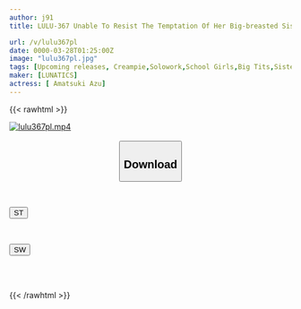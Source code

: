 ```yaml
---
author: j91
title: LULU-367 Unable To Resist The Temptation Of Her Big-breasted Sister's Defenseless Panty Shot, He Made Her Wear Real Sperm-covered Panties And Did A Semen Intercrural Sex! He Inserted It Smoothly Into Her Horny JK Pussy, Which Was Soaked With Pussy Juice And Semen, And Ejaculated Into Her Vaginal Cavity. Azu Amatsuki

url: /v/lulu367pl
date: 0000-03-28T01:25:00Z
image: "lulu367pl.jpg"
tags: [Upcoming releases, Creampie,Solowork,School Girls,Big Tits,Sister	]
maker: [LUNATICS]
actress: [ Amatsuki Azu]
---
```



{{< rawhtml >}}

<div class="video" data-videoid="pending_link.html">
    <a href="javascript:;">
        <img src="/v/lulu367pl/lulu367pl.jpg" width="WIDTH" height="HEIGHT" alt="lulu367pl.mp4" loading="lazy">
    </a>
</div>

<script type="text/javascript" src="https://j91.asia/asset/on-demand-pend.js"></script>

<br>
  <link rel="stylesheet" href="https://j91.asia/asset/bs5.css">
  
  <center>
  <button class="btn btn-primary" type="button" data-bs-toggle="collapse" data-bs-target=".multi-collapse" aria-expanded="false" aria-controls="multiCollapseExample1 multiCollapseExample2"><h2>Download</h2></button></center>
</p>
<div class="row">
  <div class="col">
    <div class="collapse multi-collapse" id="multiCollapseExample1">
      <div class="card card-body">
	      	      <br>
<div class="buttons">  
<p><a href="https://j91.asia/pending_link.html" target="_blank"><button class="btn-hover color-3"><i class="fa fa-download"></i> ST</button></a></p></div>
    </div>
  </div>
</div>
  <div class="col">
    <div class="collapse multi-collapse" id="multiCollapseExample2">
      <div class="card card-body">
	      <br>
<div class="buttons">
<p><a href="https://j91.asia/pending_link.html" target="_blank"><button class="btn-hover color-2"><i class="fa fa-download"></i> SW</button></a></p></div>
<br><br>
      </div>
    </div>
  </div>
</div>

{{< /rawhtml >}}